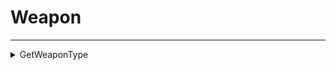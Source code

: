 # Weapon
---
<details><summary markdown="span">
GetWeaponType</summary>

---

#### Get weapon data

##### `Client`
##### Lib.GetWeaponType(weapon)

#### Parameters
- **weapon**: number | string - The weapon hash
#### Return
- **return**: table - The weapon data
    - **name**: string
    - **type**: string
    - **category**: string
    - **auto**: boolean

---
</details>

